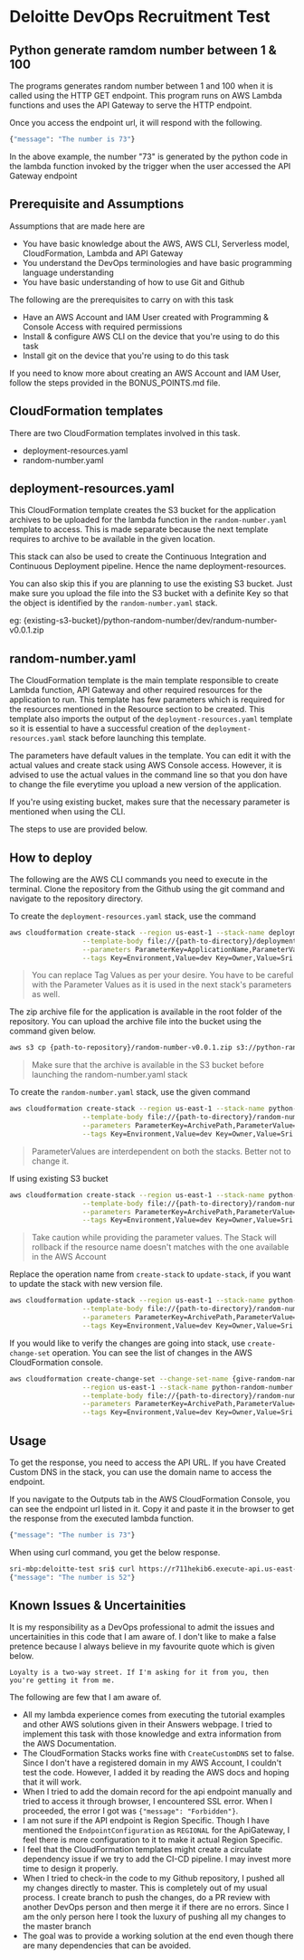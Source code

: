 # Deloitte DevOps Recruitment Test

## Python generate ramdom number between 1 & 100

The programs generates random number between 1 and 100 when it is called using the HTTP GET endpoint. This program runs on AWS Lambda functions and uses the API Gateway to serve the HTTP endpoint.

Once you access the endpoint url, it will respond with the following.

```bash
{"message": "The number is 73"}
```

In the above example, the number "73" is generated by the python code in the lambda function invoked by the trigger when the user accessed the API Gateway endpoint

## Prerequisite and Assumptions

Assumptions that are made here are
* You have basic knowledge about the AWS, AWS CLI, Serverless model, CloudFormation, Lambda and API Gateway
* You understand the DevOps terminologies and have basic programming language understanding
* You have basic understanding of how to use Git and Github

The following are the prerequisites to carry on with this task
* Have an AWS Account and IAM User created with Programming & Console Access with required permissions
* Install & configure AWS CLI on the device that you're using to do this task
* Install git on the device that you're using to do this task

If you need to know more about creating an AWS Account and IAM User, follow the steps provided in the BONUS_POINTS.md file.

## CloudFormation templates

There are two CloudFormation templates involved in this task.

* deployment-resources.yaml
* random-number.yaml

## deployment-resources.yaml
This CloudFormation template creates the S3 bucket for the application archives to be uploaded for the lambda function in the `random-number.yaml` template to access. This is made separate because the next template requires to archive to be available in the given location.

This stack can also be used to create the Continuous Integration and Continuous Deployment pipeline. Hence the name deployment-resources.

You can also skip this if you are planning to use the existing S3 bucket. Just make sure you upload the file into the S3 bucket with a definite Key so that the object is identified by the `random-number.yaml` stack.

eg: {existing-s3-bucket}/python-random-number/dev/randum-number-v0.0.1.zip

## random-number.yaml
The CloudFormation template is the main template responsible to create Lambda function, API Gateway and other required resources for the application to run. This template has few parameters which is required for the resources mentioned in the Resource section to be created. This template also imports the output of the `deployment-resources.yaml` template so it is essential to have a successful creation of the `deployment-resources.yaml` stack before launching this template.

The parameters have default values in the template. You can edit it with the actual values and create stack using AWS Console access. However, it is advised to use the actual values in the command line so that you don have to change the file everytime you upload a new version of the application.

If you're using existing bucket, makes sure that the necessary parameter is mentioned when using the CLI.

The steps to use are provided below.

## How to deploy

The following are the AWS CLI commands you need to execute in the terminal. Clone the repository from the Github using the git command and navigate to the repository directory.

To create the `deployment-resources.yaml` stack, use the command
```bash
aws cloudformation create-stack --region us-east-1 --stack-name deployment-resources \
                  --template-body file://{path-to-directory}/deployment-resources.yaml \
                  --parameters ParameterKey=ApplicationName,ParameterValue=python-random-number \
                  --tags Key=Environment,Value=dev Key=Owner,Value=Sri
```
> You can replace Tag Values as per your desire. You have to be careful with the Parameter Values as it is used in the next stack's parameters as well.

The zip archive file for the application is available in the root folder of the repository. You can upload the archive file into the bucket using the command given below.

```bash
aws s3 cp {path-to-repository}/random-number-v0.0.1.zip s3://python-random-number/dev/ --region us-east-1
```

> Make sure that the archive is available in the S3 bucket before launching the random-number.yaml stack

To create the `random-number.yaml` stack, use the given command

```bash
aws cloudformation create-stack --region us-east-1 --stack-name python-random-number \
                  --template-body file://{path-to-directory}/random-number.yaml \
                  --parameters ParameterKey=ArchivePath,ParameterValue=dev ParameterKey=ArchiveFile,ParameterValue=random-number-v0.0.1.zip ParameterKey=ResourceStack,ParameterValue=deployment-resources \
                  --tags Key=Environment,Value=dev Key=Owner,Value=Sri
```

> ParameterValues are interdependent on both the stacks. Better not to change it.

If using existing S3 bucket

```bash
aws cloudformation create-stack --region us-east-1 --stack-name python-random-number \
                  --template-body file://{path-to-directory}/random-number.yaml \
                  --parameters ParameterKey=ArchivePath,ParameterValue=python-random-number/dev ParameterKey=ArchiveFile,ParameterValue=random-number-v0.0.1.zip ParameterKey=ExistingS3Bucket,ParameterValue={S3-Bucket-Name} \
                  --tags Key=Environment,Value=dev Key=Owner,Value=Sri
```

> Take caution while providing the parameter values.
> The Stack will rollback if the resource name doesn't matches with the one available in the AWS Account

Replace the operation name from `create-stack` to `update-stack`, if you want to update the stack with new version file.

```bash
aws cloudformation update-stack --region us-east-1 --stack-name python-random-number \
                  --template-body file://{path-to-directory}/random-number.yaml \
                  --parameters ParameterKey=ArchivePath,ParameterValue=dev ParameterKey=ArchiveFile,ParameterValue=random-number-v0.0.2.zip ParameterKey=ResourceStack,ParameterValue=deployment-resources \
                  --tags Key=Environment,Value=dev Key=Owner,Value=Sri
```

If you would like to verify the changes are going into stack, use `create-change-set` operation. You can see the list of changes in the AWS CloudFormation console.

```bash
aws cloudformation create-change-set --change-set-name {give-random-name-here} \
                  --region us-east-1 --stack-name python-random-number \
                  --template-body file://{path-to-directory}/random-number.yaml \
                  --parameters ParameterKey=ArchivePath,ParameterValue=dev ParameterKey=ArchiveFile,ParameterValue=random-number-v0.0.2.zip ParameterKey=ResourceStack,ParameterValue=deployment-resources \
                  --tags Key=Environment,Value=dev Key=Owner,Value=Sri
```

## Usage

To get the response, you need to access the API URL. If you have Created Custom DNS in the stack, you can use the domain name to access the endpoint.

If you navigate to the Outputs tab in the AWS CloudFormation Console, you can see the endpoint url listed in it. Copy it and paste it in the browser to get the response from the executed lambda function.

```bash
{"message": "The number is 73"}
```

When using curl command, you get the below response.

```bash
sri-mbp:deloitte-test sri$ curl https://r711hekib6.execute-api.us-east-1.amazonaws.com/dev/
{"message": "The number is 52"}
```

## Known Issues & Uncertainities
It is my responsibility as a DevOps professional to admit the issues and uncertainities in this code that I am aware of. I don't like to make a false pretence because I always believe in my favourite quote which is given below.

```
Loyalty is a two-way street. If I'm asking for it from you, then you're getting it from me.
```

The following are few that I am aware of.

* All my lambda experience comes from executing the tutorial examples and other AWS solutions given in their Answers webpage. I tried to implement this task with those knowledge and extra information from the AWS Documentation.
* The CloudFormation Stacks works fine with `CreateCustomDNS` set to false. Since I don't have a registered domain in my AWS Account, I couldn't test the code. However, I added it by reading the AWS docs and hoping that it will work.
* When I tried to add the domain record for the api endpoint manually and tried to access it through browser, I encountered SSL error. When I proceeded, the error I got was `{"message": "Forbidden"}`.
* I am not sure if the API endpoint is Region Specific. Though I have mentioned the `EndpointConfiguration` as `REGIONAL` for the ApiGateway, I feel there is more configuration to it to make it actual Region Specific.
* I feel that the CloudFormation templates might create a circulate dependency issue if we try to add the CI-CD pipeline. I may invest more time to design it properly.
* When I tried to check-in the code to my Github repository, I pushed all my changes directly to master. This is completely out of my usual process. I create branch to push the changes, do a PR review with another DevOps person and then merge it if there are no errors. Since I am the only person here I took the luxury of pushing all my changes to the master branch
* The goal was to provide a working solution at the end even though there are many dependencies that can be avoided.
